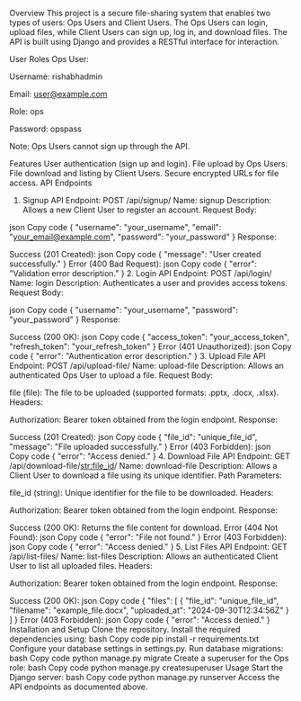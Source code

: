 Overview
This project is a secure file-sharing system that enables two types of users: Ops Users and Client Users. The Ops Users can login, upload files, while Client Users can sign up, log in, and download files. The API is built using Django and provides a RESTful interface for interaction.

User Roles
Ops User:

Username: rishabhadmin

Email: user@example.com

Role: ops

Password: opspass 

Note: Ops Users cannot sign up through the API.

Features
User authentication (sign up and login).
File upload by Ops Users.
File download and listing by Client Users.
Secure encrypted URLs for file access.
API Endpoints
1. Signup API
Endpoint: POST /api/signup/
Name: signup
Description: Allows a new Client User to register an account.
Request Body:

json
Copy code
{
  "username": "your_username",
  "email": "your_email@example.com",
  "password": "your_password"
}
Response:

Success (201 Created):
json
Copy code
{
  "message": "User created successfully."
}
Error (400 Bad Request):
json
Copy code
{
  "error": "Validation error description."
}
2. Login API
Endpoint: POST /api/login/
Name: login
Description: Authenticates a user and provides access tokens.
Request Body:

json
Copy code
{
  "username": "your_username",
  "password": "your_password"
}
Response:

Success (200 OK):
json
Copy code
{
  "access_token": "your_access_token",
  "refresh_token": "your_refresh_token"
}
Error (401 Unauthorized):
json
Copy code
{
  "error": "Authentication error description."
}
3. Upload File API
Endpoint: POST /api/upload-file/
Name: upload-file
Description: Allows an authenticated Ops User to upload a file.
Request Body:

file (file): The file to be uploaded (supported formats: .pptx, .docx, .xlsx).
Headers:

Authorization: Bearer token obtained from the login endpoint.
Response:

Success (201 Created):
json
Copy code
{
  "file_id": "unique_file_id",
  "message": "File uploaded successfully."
}
Error (403 Forbidden):
json
Copy code
{
  "error": "Access denied."
}
4. Download File API
Endpoint: GET /api/download-file/<str:file_id>/
Name: download-file
Description: Allows a Client User to download a file using its unique identifier.
Path Parameters:

file_id (string): Unique identifier for the file to be downloaded.
Headers:

Authorization: Bearer token obtained from the login endpoint.
Response:

Success (200 OK): Returns the file content for download.
Error (404 Not Found):
json
Copy code
{
  "error": "File not found."
}
Error (403 Forbidden):
json
Copy code
{
  "error": "Access denied."
}
5. List Files API
Endpoint: GET /api/list-files/
Name: list-files
Description: Allows an authenticated Client User to list all uploaded files.
Headers:

Authorization: Bearer token obtained from the login endpoint.
Response:

Success (200 OK):
json
Copy code
{
  "files": [
    {
      "file_id": "unique_file_id",
      "filename": "example_file.docx",
      "uploaded_at": "2024-09-30T12:34:56Z"
    }
  ]
}
Error (403 Forbidden):
json
Copy code
{
  "error": "Access denied."
}
Installation and Setup
Clone the repository.
Install the required dependencies using:
bash
Copy code
pip install -r requirements.txt
Configure your database settings in settings.py.
Run database migrations:
bash
Copy code
python manage.py migrate
Create a superuser for the Ops role:
bash
Copy code
python manage.py createsuperuser
Usage
Start the Django server:
bash
Copy code
python manage.py runserver
Access the API endpoints as documented above.
